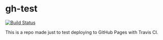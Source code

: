# gh-test
[![Build Status](https://travis-ci.org/foohyfooh/gh-test.svg?branch=master)](https://travis-ci.org/foohyfooh/gh-test)

This is a repo made just to test deploying to GitHub Pages with Travis CI.
